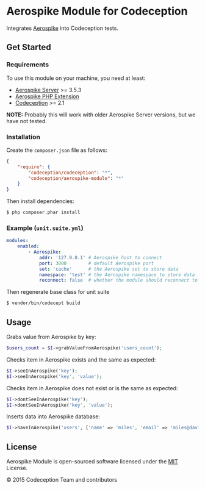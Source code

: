 # Aerospike Module for Codeception

Integrates [Aerospike][1] into Codeception tests.

## Get Started

### Requirements

To use this module on your machine, you need at least:

- [Aerospike Server][1] >= 3.5.3
- [Aerospike PHP Extension][2]
- [Codeception][3] >= 2.1

**NOTE:**
Probably this will work with older Aerospike Server versions, but we have not tested.

### Installation

Create the `composer.json` file as follows:

```json
{
    "require": {
        "codeception/codeception": "*",
        "codeception/aerospike-module": "*"
    }
}
```

Then install dependencies:

```sh
$ php composer.phar install
```

### Example (`unit.suite.yml`)

```yaml
modules:
    enabled:
        - Aerospike:
            addr: '127.0.0.1' # Aerospike host to connect
            port: 3000        # default Aerospike port
            set: 'cache'      # the Aerospike set to store data
            namespace: 'test' # the Aerospike namespace to store data
            reconnect: false  # whether the module should reconnect to the Aerospike before each test
```

Then regenerate base class for unit suite

```sh
$ vendor/bin/codecept build
```

## Usage

Grabs value from Aerospike by key:

```php
$users_count = $I->grabValueFromAerospike('users_count');
```

Checks item in Aerospike exists and the same as expected:
```php
$I->seeInAerospike('key');
$I->seeInAerospike('key', 'value');
```

Checks item in Aerospike does not exist or is the same as expected:
```php
$I->dontSeeInAerospike('key');
$I->dontSeeInAerospike('key', 'value');
```

Inserts data into Aerospike database:
```php
$I->haveInAerospike('users', ['name' => 'miles', 'email' => 'miles@davis.com']);
```

## License

Aerospike Module is open-sourced software licensed under the [MIT][4] License.

© 2015 Codeception Team and contributors

[1]: http://www.aerospike.com/
[2]: http://www.aerospike.com/docs/client/php/install/
[3]: https://github.com/Codeception/Codeception
[4]: https://github.com/Codeception/Aerospike-module/blob/master/docs/LICENSE.md
